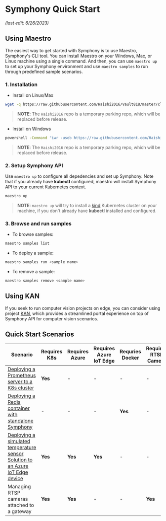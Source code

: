 # Symphony Quick Start

_(last edit: 6/26/2023)_

## Using Maestro

The easiest way to get started with Symphony is to use Maestro, Symphony's CLI tool. You can install Maestro on your Windows, Mac, or Linux machine using a single command. And then, you can use ```maestro up``` to set up your Symphony environment and use ```maestro samples``` to run through predefined sample scenarios.

### 1. Installation
* Install on Linux/Max
```bash
wget -q https://raw.githubusercontent.com/Haishi2016/Vault818/master/cli/install/install.sh -O - | /bin/bash
```
> **NOTE**: The ```Haishi2016``` repo is a temporary parking repo, which will be replaced before release.

* Install on Windows
```bash
powershell -Command "iwr -useb https://raw.githubusercontent.com/Haishi2016/Vault818/master/cli/install/install.ps1 | iex"
```
> **NOTE**: The ```Haishi2016``` repo is a temporary parking repo, which will be replaced before release.

### 2. Setup Symphony API
Use ```maestro up``` to configure all depedencies and set up Symphony. Note that if you already have **kubectl** configured, maestro will install Symphony API to your current Kubernetes context.

```bash
maestro up
```
> **NOTE**: ```maestro up``` will try to install a [kind](https://kind.sigs.k8s.io/) Kubernetes cluster on your machine, if you don't already have **kubectl** installed and configured. 

### 3. Browse and run samples
* To browse samples:
```bash
maestro samples list
```
* To deploy a sample:
```bash
maestro samples run <sample name>
```
* To remove a sample:
```bash
maestro samples remove <sample name>
```

## Using KAN
If you seek to run computer vision projects on edge, you can consider using project [KAN](https://github.com/azure/kan), which provides a streamlined portal experience on top of Symphony API for computer vision scenarios. 

## Quick Start Scenarios

| Scenario | Requires K8s | Requires Azure | Requires Azure IoT Edge| Requries Docker | Requires RTSP Camera |
|--------|--------|--------|--------|--------|--------|
| [Deploying a Prometheus server to a K8s cluster](./deploy_prometheus_k8s.md) | **Yes** | - | - | - | - |
| [Deploying a Redis container with standalone Symphony](./deploy_redis_no_k8s.md)| - | - | - | **Yes** | - |
| [Deploying a simulated temperature sensor Solution to an Azure IoT Edge device](./deploy_solution_to_azure_iot_edge.md) | **Yes** | **Yes** | **Yes** | - | - |
| Managing RTSP cameras attached to a gateway | **Yes**| **Yes**| - | - |  **Yes** |

